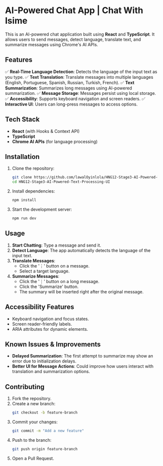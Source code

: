 # AI-Powered Chat App | Chat With Isime

This is an AI-powered chat application built using **React** and **TypeScript**. It allows users to send messages, detect language, translate text, and summarize messages using Chrome's AI APIs.

## Features

✅ **Real-Time Language Detection**: Detects the language of the input text as you type.
✅ **Text Translation**: Translate messages into multiple languages (English, Portuguese, Spanish, Russian, Turkish, French).
✅ **Text Summarization**: Summarizes long messages using AI-powered summarization.
✅ **Message Storage**: Messages persist using local storage.
✅ **Accessibility**: Supports keyboard navigation and screen readers.
✅ **Interactive UI**: Users can long-press messages to access options.

## Tech Stack

- **React** (with Hooks & Context API)
- **TypeScript**
- **Chrome AI APIs** (for language processing)

## Installation

1. Clone the repository:

   ```sh
   git clone https://github.com/lawalOyinlola/HNG12-Stage3-AI-Powered-Text-Processing-UI.git
   cd HNG12-Stage3-AI-Powered-Text-Processing-UI
   ```

2. Install dependencies:

   ```sh
   npm install
   ```

3. Start the development server:
   ```sh
   npm run dev
   ```

## Usage

1. **Start Chatting**: Type a message and send it.
2. **Detect Language**: The app automatically detects the language of the input text.
3. **Translate Messages**:
   - Click the '⋮' button on a message.
   - Select a target language.
4. **Summarize Messages**:
   - Click the '⋮' button on a long message.
   - Click the 'Summarize' button.
   - The summary will be inserted right after the original message.

## Accessibility Features

- Keyboard navigation and focus states.
- Screen reader-friendly labels.
- ARIA attributes for dynamic elements.

## Known Issues & Improvements

- **Delayed Summarization**: The first attempt to summarize may show an error due to initialization delays.
- **Better UI for Message Actions**: Could improve how users interact with translation and summarization options.

## Contributing

1. Fork the repository.
2. Create a new branch:
   ```sh
   git checkout -b feature-branch
   ```
3. Commit your changes:
   ```sh
   git commit -m "Add a new feature"
   ```
4. Push to the branch:
   ```sh
   git push origin feature-branch
   ```
5. Open a Pull Request.
